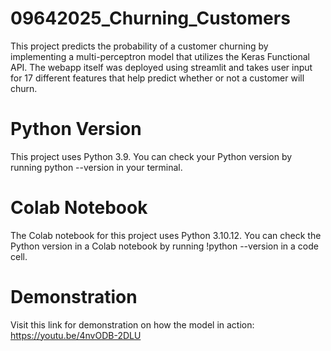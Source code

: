 # 09642025_Churning_Customers

This project predicts the probability of a customer churning by implementing a multi-perceptron model that utilizes the Keras Functional API. The webapp itself was deployed using streamlit and takes user input for 17 different features that help predict whether or not a customer will churn.

# Python Version

This project uses Python 3.9. You can check your Python version by running python --version in your terminal.

# Colab Notebook

The Colab notebook for this project uses Python 3.10.12. You can check the Python version in a Colab notebook by running !python --version in a code cell.

# Demonstration

Visit this link for demonstration on how the model in action: https://youtu.be/4nvODB-2DLU
